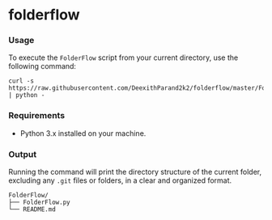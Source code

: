 # folderflow

### Usage

To execute the `FolderFlow` script from your current directory, use the following command:

```
curl -s https://raw.githubusercontent.com/DeexithParand2k2/folderflow/master/FolderFlow.py | python -
```

### Requirements

- Python 3.x installed on your machine.

### Output

Running the command will print the directory structure of the current folder, excluding any `.git` files or folders, in a clear and organized format.

```
FolderFlow/
├── FolderFlow.py
└── README.md
```

